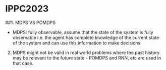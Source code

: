 # IPPC2023


##1. MDPS VS POMDPS
- MDPS: fully observable, assume that the state of the system is fully observable i.e. the agent has complete knowledge of the current state of the system and can use this information to make decisions.

2. MDPS might not be valid in real world problems where the past history may be relevant to the future state - POMDPS and RNN, etc are used in that case.
